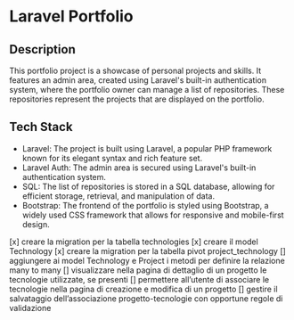 # Laravel Portfolio

## Description

This portfolio project is a showcase of personal projects and skills. It features an admin area, created using Laravel's built-in authentication system, where the portfolio owner can manage a list of repositories. These repositories represent the projects that are displayed on the portfolio.

## Tech Stack

- Laravel: The project is built using Laravel, a popular PHP framework known for its elegant syntax and rich feature set.
- Laravel Auth: The admin area is secured using Laravel's built-in authentication system.
- SQL: The list of repositories is stored in a SQL database, allowing for efficient storage, retrieval, and manipulation of data.
- Bootstrap: The frontend of the portfolio is styled using Bootstrap, a widely used CSS framework that allows for responsive and mobile-first design.


[x] creare la migration per la tabella technologies
[x] creare il model Technology
[x] creare la migration per la tabella pivot project_technology
[] aggiungere ai model Technology e Project i metodi per definire la relazione many to many
[] visualizzare nella pagina di dettaglio di un progetto le tecnologie utilizzate, se presenti
[] permettere all’utente di associare le tecnologie nella pagina di creazione e modifica di un progetto
[] gestire il salvataggio dell’associazione progetto-tecnologie con opportune regole di validazione